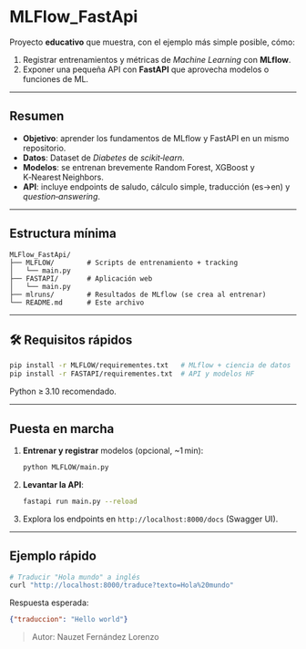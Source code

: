 # MLFlow\_FastApi 

Proyecto **educativo** que muestra, con el ejemplo más simple posible, cómo:

1. Registrar entrenamientos y métricas de *Machine Learning* con **MLflow**.
2. Exponer una pequeña API con **FastAPI** que aprovecha modelos o funciones de ML.

---

##  Resumen

- **Objetivo**: aprender los fundamentos de MLflow y FastAPI en un mismo repositorio.
- **Datos**: Dataset de *Diabetes* de *scikit‑learn*.
- **Modelos**: se entrenan brevemente Random Forest, XGBoost y K‑Nearest Neighbors.
- **API**: incluye endpoints de saludo, cálculo simple, traducción (es→en) y *question‑answering*.

---

##  Estructura mínima

```
MLFlow_FastApi/
├── MLFLOW/        # Scripts de entrenamiento + tracking
│   └── main.py
├── FASTAPI/       # Aplicación web
│   └── main.py
├── mlruns/        # Resultados de MLflow (se crea al entrenar)
└── README.md      # Este archivo 
```

---

## 🛠️ Requisitos rápidos

```bash
pip install -r MLFLOW/requirementes.txt   # MLflow + ciencia de datos
pip install -r FASTAPI/requirementes.txt  # API y modelos HF
```

Python ≥ 3.10 recomendado.

---

##  Puesta en marcha

1. **Entrenar y registrar** modelos (opcional, \~1 min):
   ```bash
   python MLFLOW/main.py
   ```
2. **Levantar la API**:
   ```bash
   fastapi run main.py --reload
   ```
3. Explora los endpoints en `http://localhost:8000/docs` (Swagger UI).

---

##  Ejemplo rápido

```bash
# Traducir "Hola mundo" a inglés
curl "http://localhost:8000/traduce?texto=Hola%20mundo"
```

Respuesta esperada:

```json
{"traduccion": "Hello world"}
```


> Autor: Nauzet Fernández Lorenzo

